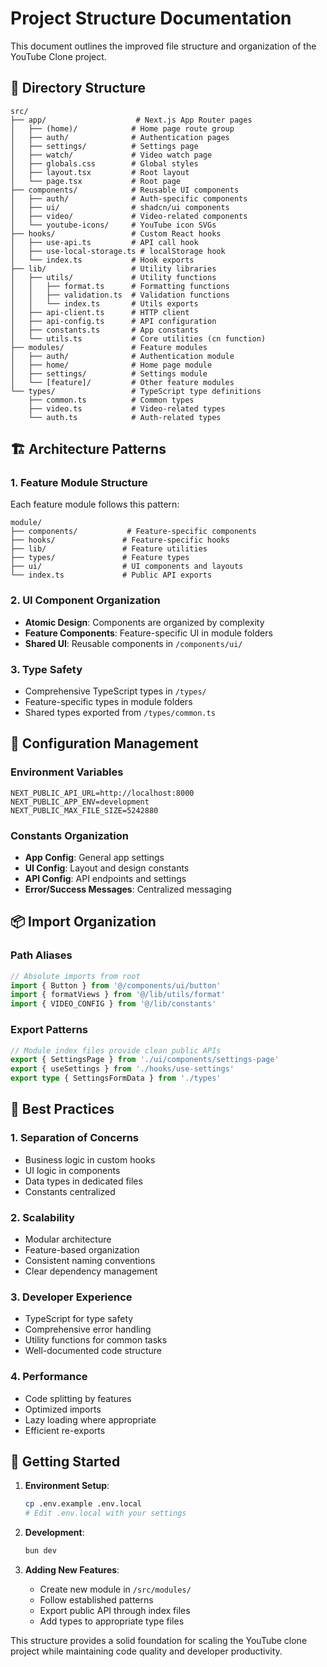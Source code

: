# Project Structure Documentation

This document outlines the improved file structure and organization of the YouTube Clone project.

## 📁 Directory Structure

```
src/
├── app/                    # Next.js App Router pages
│   ├── (home)/            # Home page route group
│   ├── auth/              # Authentication pages
│   ├── settings/          # Settings page
│   ├── watch/             # Video watch page
│   ├── globals.css        # Global styles
│   ├── layout.tsx         # Root layout
│   └── page.tsx           # Root page
├── components/            # Reusable UI components
│   ├── auth/              # Auth-specific components
│   ├── ui/                # shadcn/ui components
│   ├── video/             # Video-related components
│   └── youtube-icons/     # YouTube icon SVGs
├── hooks/                 # Custom React hooks
│   ├── use-api.ts         # API call hook
│   ├── use-local-storage.ts # localStorage hook
│   └── index.ts           # Hook exports
├── lib/                   # Utility libraries
│   ├── utils/             # Utility functions
│   │   ├── format.ts      # Formatting functions
│   │   ├── validation.ts  # Validation functions
│   │   └── index.ts       # Utils exports
│   ├── api-client.ts      # HTTP client
│   ├── api-config.ts      # API configuration
│   ├── constants.ts       # App constants
│   └── utils.ts           # Core utilities (cn function)
├── modules/               # Feature modules
│   ├── auth/              # Authentication module
│   ├── home/              # Home page module
│   ├── settings/          # Settings module
│   └── [feature]/         # Other feature modules
└── types/                 # TypeScript type definitions
    ├── common.ts          # Common types
    ├── video.ts           # Video-related types
    └── auth.ts            # Auth-related types
```

## 🏗️ Architecture Patterns

### 1. **Feature Module Structure**
Each feature module follows this pattern:
```
module/
├── components/           # Feature-specific components
├── hooks/               # Feature-specific hooks
├── lib/                 # Feature utilities
├── types/               # Feature types
├── ui/                  # UI components and layouts
└── index.ts             # Public API exports
```

### 2. **UI Component Organization**
- **Atomic Design**: Components are organized by complexity
- **Feature Components**: Feature-specific UI in module folders
- **Shared UI**: Reusable components in `/components/ui/`

### 3. **Type Safety**
- Comprehensive TypeScript types in `/types/`
- Feature-specific types in module folders
- Shared types exported from `/types/common.ts`

## 🔧 Configuration Management

### Environment Variables
```env
NEXT_PUBLIC_API_URL=http://localhost:8000
NEXT_PUBLIC_APP_ENV=development
NEXT_PUBLIC_MAX_FILE_SIZE=5242880
```

### Constants Organization
- **App Config**: General app settings
- **UI Config**: Layout and design constants
- **API Config**: API endpoints and settings
- **Error/Success Messages**: Centralized messaging

## 📦 Import Organization

### Path Aliases
```typescript
// Absolute imports from root
import { Button } from '@/components/ui/button'
import { formatViews } from '@/lib/utils/format'
import { VIDEO_CONFIG } from '@/lib/constants'
```

### Export Patterns
```typescript
// Module index files provide clean public APIs
export { SettingsPage } from './ui/components/settings-page'
export { useSettings } from './hooks/use-settings'
export type { SettingsFormData } from './types'
```

## 🎯 Best Practices

### 1. **Separation of Concerns**
- Business logic in custom hooks
- UI logic in components
- Data types in dedicated files
- Constants centralized

### 2. **Scalability**
- Modular architecture
- Feature-based organization
- Consistent naming conventions
- Clear dependency management

### 3. **Developer Experience**
- TypeScript for type safety
- Comprehensive error handling
- Utility functions for common tasks
- Well-documented code structure

### 4. **Performance**
- Code splitting by features
- Optimized imports
- Lazy loading where appropriate
- Efficient re-exports

## 🚀 Getting Started

1. **Environment Setup**:
   ```bash
   cp .env.example .env.local
   # Edit .env.local with your settings
   ```

2. **Development**:
   ```bash
   bun dev
   ```

3. **Adding New Features**:
   - Create new module in `/src/modules/`
   - Follow established patterns
   - Export public API through index files
   - Add types to appropriate type files

This structure provides a solid foundation for scaling the YouTube clone project while maintaining code quality and developer productivity.
